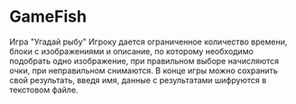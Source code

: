 # GameFish
Игра "Угадай рыбу"
Игроку дается ограниченное количество времени, блоки с изображениями и описание, по которому необходимо подобрать одно изображение, при правильном выборе начисляются очки, при неправильном снимаются.
В конце игры можно сохранить свой результать, введя имя, данные с результатами шифруются в текстовом файле.
